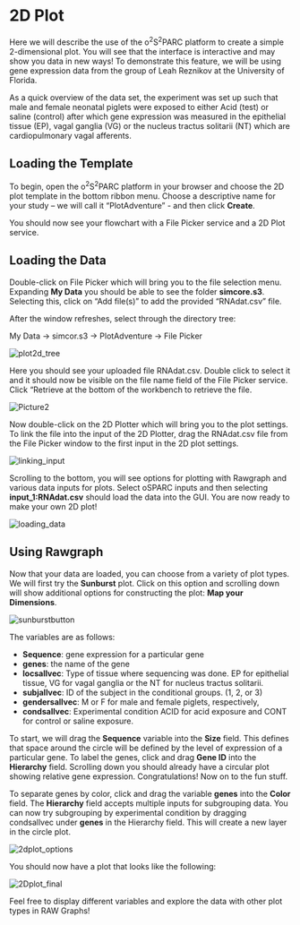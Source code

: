 # 2D Plot

Here we will describe the use of the o<sup>2</sup>S<sup>2</sup>PARC platform to create a simple 2-dimensional plot. You will see that the interface is interactive and may show you data in new ways! To demonstrate this feature, we will be using gene expression data from the group of Leah Reznikov at the University of Florida.

As a quick overview of the data set, the experiment was set up such that male and female neonatal piglets were exposed to either Acid (test) or saline (control) after which gene expression was measured in the epithelial tissue (EP), vagal ganglia (VG) or the nucleus tractus solitarii (NT) which are cardiopulmonary vagal afferents.
 
## Loading the Template

To begin, open the o<sup>2</sup>S<sup>2</sup>PARC platform in your browser and choose the 2D plot template in the bottom ribbon menu. Choose a descriptive name for your study – we will call it “PlotAdventure” - and then click __Create__.

You should now see your flowchart with a File Picker service and a 2D Plot service.
 
## Loading the Data

Double-click on File Picker which will bring you to the file selection menu. Expanding __My Data__ you should be able to see the folder __simcore.s3__. Selecting this, click on “Add file(s)” to add the provided “RNAdat.csv” file.

After the window refreshes, select through the directory tree:

My Data -> simcor.s3 -> PlotAdventure -> File Picker  

![plot2d_tree](https://user-images.githubusercontent.com/32800795/61495276-cbd01880-a9b8-11e9-8b3b-5bc44584df8d.JPG ':size=550%')

Here you should see your uploaded file RNAdat.csv. Double click to select it and it should now be visible on the file name field of the File Picker service. Click “Retrieve at the bottom of the workbench to retrieve the file.

![Picture2](https://user-images.githubusercontent.com/32800795/61495315-f6ba6c80-a9b8-11e9-8801-af928997d566.png ':size=550%')

Now double-click on the 2D Plotter which will bring you to the plot settings. To link the file into the input of the 2D Plotter, drag the RNAdat.csv file from the File Picker window to the first input in the 2D plot settings.

![linking_input](https://user-images.githubusercontent.com/32800795/61495333-0afe6980-a9b9-11e9-87f3-f8e620dacdd3.gif)

Scrolling to the bottom, you will see options for plotting with Rawgraph and various data inputs for plots. Select oSPARC inputs and then selecting __input_1:RNAdat.csv__ should load the data into the GUI. You are now ready to make your own 2D plot!

![loading_data](https://user-images.githubusercontent.com/32800795/61495334-0afe6980-a9b9-11e9-9f24-ebd7020ed956.gif)

## Using Rawgraph

Now that your data are loaded, you can choose from a variety of plot types. We will first try the __Sunburst__ plot. Click on this option and scrolling down will show additional options for constructing the plot: __Map your Dimensions__.

![sunburstbutton](https://user-images.githubusercontent.com/32800795/61495378-2bc6bf00-a9b9-11e9-8e29-9f9e0b4e561d.JPG)

The variables are as follows:

* **Sequence**: gene expression for a particular gene
* **genes**: the name of the gene
* **locsallvec**: Type of tissue where sequencing was done. EP for epithelial tissue, VG for vagal ganglia or the NT for nucleus tractus solitarii.
* **subjallvec**: ID of the subject in the conditional groups. (1, 2, or 3)
* **gendersallvec**: M or F for male and female piglets, respectively,
* **condsallvec**: Experimental condition ACID for acid exposure and CONT for control or saline exposure.

To start, we will drag the __Sequence__ variable into the __Size__ field. This defines that space around the circle will be defined by the level of expression of a particular gene. To label the genes, click and drag __Gene ID__ into the __Hierarchy__ field. Scrolling down you should already have a circular plot showing relative gene expression. Congratulations! Now on to the fun stuff.

To separate genes by color, click and drag the variable __genes__ into the __Color__ field. The __Hierarchy__ field accepts multiple inputs for subgrouping data.  You can now try subgrouping by experimental condition by dragging condsallvec under __genes__ in the Hierarchy field. This will create a new layer in the circle plot.

![2dplot_options](https://user-images.githubusercontent.com/32800795/61495379-2c5f5580-a9b9-11e9-99b6-6f7acc755de5.JPG)

You should now have a plot that looks like the following:

![2Dplot_final](https://user-images.githubusercontent.com/32800795/61584878-ceb14180-ab4f-11e9-90f3-d4c2199d23be.JPG ':size=550%')

Feel free to display different variables and explore the data with other plot types in RAW Graphs!
